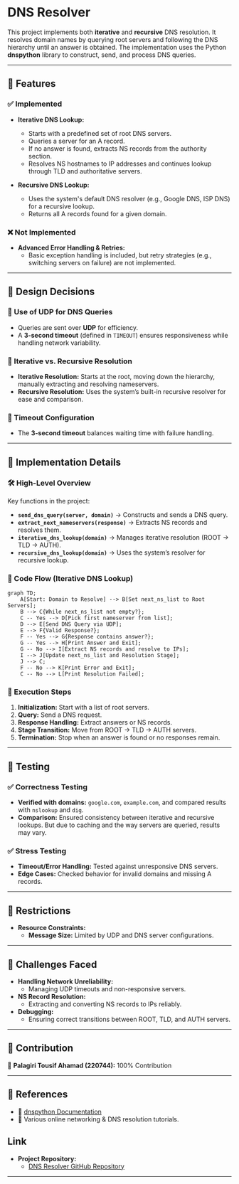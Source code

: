# DNS Resolver

This project implements both **iterative** and **recursive** DNS resolution. It resolves domain names by querying root servers and following the DNS hierarchy until an answer is obtained. The implementation uses the Python **dnspython** library to construct, send, and process DNS queries.

---

## 🔹 Features

### ✅ Implemented

- **Iterative DNS Lookup:**
  - Starts with a predefined set of root DNS servers.
  - Queries a server for an A record.
  - If no answer is found, extracts NS records from the authority section.
  - Resolves NS hostnames to IP addresses and continues lookup through TLD and authoritative servers.
  
- **Recursive DNS Lookup:**
  - Uses the system's default DNS resolver (e.g., Google DNS, ISP DNS) for a recursive lookup.
  - Returns all A records found for a given domain.

### ❌ Not Implemented

- **Advanced Error Handling & Retries:**
  - Basic exception handling is included, but retry strategies (e.g., switching servers on failure) are not implemented.

---

## 🔹 Design Decisions

### 🔹 Use of UDP for DNS Queries
- Queries are sent over **UDP** for efficiency.
- A **3-second timeout** (defined in `TIMEOUT`) ensures responsiveness while handling network variability.

### 🔹 Iterative vs. Recursive Resolution
- **Iterative Resolution:** Starts at the root, moving down the hierarchy, manually extracting and resolving nameservers.
- **Recursive Resolution:** Uses the system’s built-in recursive resolver for ease and comparison.

### 🔹 Timeout Configuration
- The **3-second timeout** balances waiting time with failure handling.

---

## 🔹 Implementation Details

### 🛠️ High-Level Overview

Key functions in the project:

- **`send_dns_query(server, domain)`** → Constructs and sends a DNS query.
- **`extract_next_nameservers(response)`** → Extracts NS records and resolves them.
- **`iterative_dns_lookup(domain)`** → Manages iterative resolution (ROOT → TLD → AUTH).
- **`recursive_dns_lookup(domain)`** → Uses the system’s resolver for recursive lookup.

### 🔹 Code Flow (Iterative DNS Lookup)

```mermaid
graph TD;
    A[Start: Domain to Resolve] --> B[Set next_ns_list to Root Servers];
    B --> C{While next_ns_list not empty?};
    C -- Yes --> D[Pick first nameserver from list];
    D --> E[Send DNS Query via UDP];
    E --> F{Valid Response?};
    F -- Yes --> G{Response contains answer?};
    G -- Yes --> H[Print Answer and Exit];
    G -- No --> I[Extract NS records and resolve to IPs];
    I --> J[Update next_ns_list and Resolution Stage];
    J --> C;
    F -- No --> K[Print Error and Exit];
    C -- No --> L[Print Resolution Failed];
```

### 🔹 Execution Steps

1. **Initialization:** Start with a list of root servers.
2. **Query:** Send a DNS request.
3. **Response Handling:** Extract answers or NS records.
4. **Stage Transition:** Move from ROOT → TLD → AUTH servers.
5. **Termination:** Stop when an answer is found or no responses remain.

---

## 🔹 Testing

### ✅ Correctness Testing

- **Verified with domains:** `google.com`, `example.com`, and compared results with `nslookup` and `dig`.
- **Comparison:** Ensured consistency between iterative and recursive lookups. But due to caching and the way servers are queried, results may vary.

### ✅ Stress Testing

- **Timeout/Error Handling:** Tested against unresponsive DNS servers.
- **Edge Cases:** Checked behavior for invalid domains and missing A records.

---

## 🔹 Restrictions

- **Resource Constraints:**
  - **Message Size:** Limited by UDP and DNS server configurations.

---

## 🔹 Challenges Faced

- **Handling Network Unreliability:**
  - Managing UDP timeouts and non-responsive servers.
- **NS Record Resolution:**
  - Extracting and converting NS records to IPs reliably.
- **Debugging:**
  - Ensuring correct transitions between ROOT, TLD, and AUTH servers.

---

## 🔹 Contribution

👤 **Palagiri Tousif Ahamad (220744):** 100% Contribution

---

## 🔹 References

- 📖 [dnspython Documentation](http://www.dnspython.org/)
- 🔗 Various online networking & DNS resolution tutorials.

## Link

*   **Project Repository:**
    *   [DNS Resolver GitHub Repository](https://github.com/Python-Pi/DNS-resolver)

---
